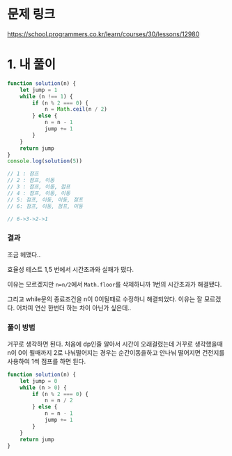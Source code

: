 # 문제 링크

https://school.programmers.co.kr/learn/courses/30/lessons/12980

# 1. 내 풀이

```jsx
function solution(n) {
	let jump = 1
	while (n !== 1) {
		if (n % 2 === 0) {
			n = Math.ceil(n / 2)
		} else {
			n = n - 1
			jump += 1
		}
	}
	return jump
}
console.log(solution(5))

// 1 : 점프
// 2 : 점프, 이동
// 3 : 점프, 이동, 점프
// 4 : 점프, 이동, 이동
// 5: 점프, 이동, 이동, 점프
// 6: 점프, 이동, 점프, 이동

// 6->3->2->1
```

### 결과

조금 헤맸다..

효율성 테스트 1,5 번에서 시간초과와 실패가 떴다.

이유는 모르겠지만 `n=n/2`에서 `Math.floor`를 삭제하니까 1번의 시간초과가 해결됐다.

그리고 while문의 종료조건을 n이 0이될때로 수정하니 해결되었다. 이유는 잘 모르겠다. 어차피 연산 한번더 하는 차이 아닌가 싶은데..

### 풀이 방법

거꾸로 생각하면 된다. 처음에 dp인줄 알아서 시간이 오래걸렸는데 거꾸로 생각했을때 n이 0이 될때까지 2로 나눠떨어지는 경우는 순간이동을하고 안나눠 떨어지면 건전지를 사용하여 1씩 점프를 하면 된다.

```jsx
function solution(n) {
	let jump = 0
	while (n > 0) {
		if (n % 2 === 0) {
			n = n / 2
		} else {
			n = n - 1
			jump += 1
		}
	}
	return jump
}
```
